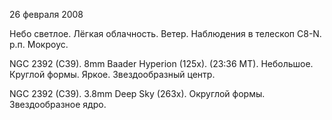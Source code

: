 26 февраля 2008

Небо светлое. Лёгкая облачность. Ветер. Наблюдения в телескоп C8-N. р.п. Мокроус.

NGC 2392 (C39). 8mm Baader Hyperion (125x). (23:36 MT). Небольшое. Круглой формы. Яркое. Звездообразный центр.

NGC 2392 (C39). 3.8mm Deep Sky (263x). Округлой формы. Звездообразное ядро.
